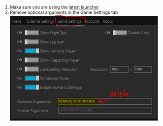 1. Make sure you are using the [latest launcher](https://github.com/PlaYsiADiscovery/PlaYsiADiscoLauncher/releases/tag/v1.4)
2. Remove optional arguments in the Game Settings tab
![optargs](./assets/images/optargs.png)